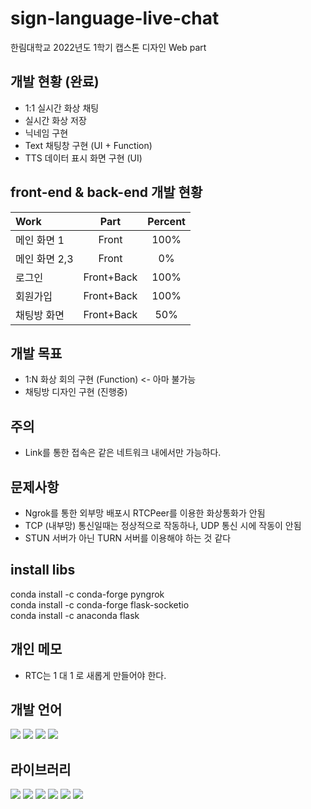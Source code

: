 # sign-language-live-chat
한림대학교 2022년도 1학기 캡스톤 디자인 Web part

## 개발 현황 (완료)
 - 1:1 실시간 화상 채팅
 - 실시간 화상 저장
 - 닉네임 구현
 - Text 채팅창 구현 (UI + Function)
 - TTS 데이터 표시 화면 구현 (UI)

## front-end & back-end 개발 현황
|Work|Part|Percent|
|:---|:---:|:---:|
|메인 화면 1|Front|100%|
|메인 화면 2,3|Front|0%|
|로그인|Front+Back|100%|
|회원가입|Front+Back|100%|
|채팅방 화면|Front+Back|50%|

## 개발 목표
 - 1:N 화상 회의 구현 (Function) <- 아마 불가능
 - 채팅방 디자인 구현 (진행중)

## 주의
 - Link를 통한 접속은 같은 네트워크 내에서만 가능하다.

## 문제사항
 - Ngrok를 통한 외부망 배포시 RTCPeer를 이용한 화상통화가 안됨
 - TCP (내부망) 통신일때는 정상적으로 작동하나, UDP 통신 시에 작동이 안됨
 - STUN 서버가 아닌 TURN 서버를 이용해야 하는 것 같다

## install libs
conda install -c conda-forge pyngrok  
conda install -c conda-forge flask-socketio  
conda install -c anaconda flask  
 
## 개인 메모
 - RTC는 1 대 1 로 새롭게 만들어야 한다.

## 개발 언어
<img src="https://img.shields.io/badge/HTML5-E34F26?style=flat-square&logo=HTML5&logoColor=white"/> <img src="https://img.shields.io/badge/CSS3-1572B6?style=flat-square&logo=CSS3&logoColor=white"/> <img src="https://img.shields.io/badge/JavaScript-F7DF1E?style=flat-square&logo=JavaScript&logoColor=white"/> <img src="https://img.shields.io/badge/Python-3776AB?style=flat-square&logo=Python&logoColor=white"/> 

## 라이브러리
<img src="https://img.shields.io/badge/Flask-000000?style=flat-square&logo=Flask&logoColor=white"/> <img src="https://img.shields.io/badge/socket.io-010101?style=flat-square&logo=socket.io&logoColor=white"/> <img src="https://img.shields.io/badge/jQuery-0769AD?style=flat-square&logo=jQuery&logoColor=white"/> <img src="https://img.shields.io/badge/Bootstrap-7952B3?style=flat-square&logo=Bootstrap&logoColor=white"/> <img src="https://img.shields.io/badge/WebRTC-333333?style=flat-square&logo=WebRTC&logoColor=white"/> <img src="https://img.shields.io/badge/ngrok-1F1E37?style=flat-square&logo=ngrok&logoColor=white"/>
